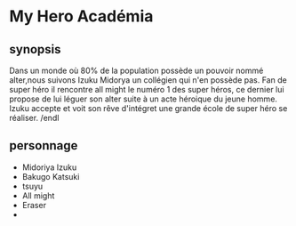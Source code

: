 # My Hero Académia

## synopsis
Dans un monde où 80% de la population possède un pouvoir nommé alter,nous suivons Izuku Midorya un collégien qui n'en possède pas. Fan de super héro il rencontre all might le numéro 1 des super héros, ce dernier lui propose de lui léguer son alter suite à un acte héroique du jeune homme. Izuku accepte et voit son rêve d'intégret une grande école de super héro se réaliser.
/endl

## personnage
* Midoriya Izuku
* Bakugo Katsuki
* tsuyu 
* All might
* Eraser
* 
